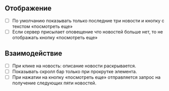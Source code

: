 ## Отображение
- [ ] По умолчанию показывать только последние три новости и кнопку с текстом «посмотреть еще»
- [ ] Если сервер присылает оповещение что новостей больше нет, то не отображать кнопку «посмотреть еще»
## Взаимодействие
- [ ] При клике на новость: описание новости раскрывается.
- [ ] Показывать скролл бар только при прокрутке элемента.
- [ ] При нажатии на кнопку «посмотреть еще» отправляется запрос на получение следующих пяти новостей.